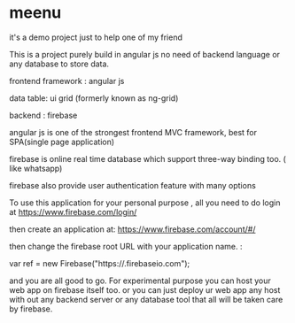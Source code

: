 # meenu
it's a demo project just to help one of my friend

This is a project purely build in angular js
no need of backend language or any database to store data.

frontend framework : angular js

data table: ui grid (formerly known as ng-grid)

backend : firebase

angular js is one of the strongest frontend MVC framework, best for SPA(single page application)

firebase is online real time database which support three-way binding too. ( like whatsapp)

firebase also provide user authentication feature with many options


To use this application for your personal purpose ,
all you need to do login at https://www.firebase.com/login/

then create an application at: https://www.firebase.com/account/#/

then change the firebase root URL with your application name. :

var ref = new Firebase("https://<YOUR-FIREBASE-APP>.firebaseio.com");

and you are all good to go.
 For experimental purpose you can host your web app on firebase itself too.
 or you can just deploy ur web app any host with out any  backend server or any database tool that all will be taken care by firebase.
